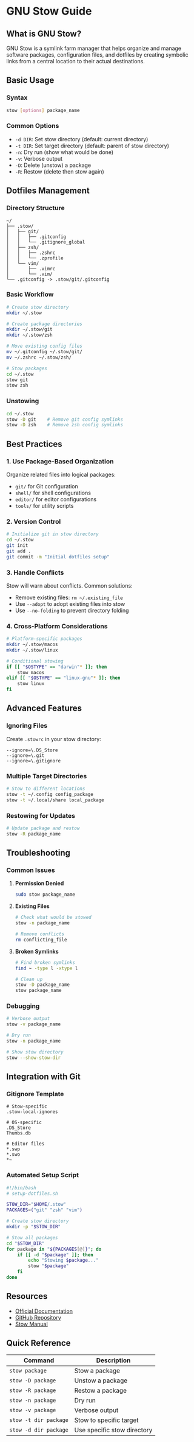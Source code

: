 # GNU Stow Guide

## What is GNU Stow?

GNU Stow is a symlink farm manager that helps organize and manage software packages, configuration files, and dotfiles by creating symbolic links from a central location to their actual destinations.

## Basic Usage

### Syntax
```bash
stow [options] package_name
```

### Common Options
- `-d DIR`: Set stow directory (default: current directory)
- `-t DIR`: Set target directory (default: parent of stow directory)
- `-n`: Dry run (show what would be done)
- `-v`: Verbose output
- `-D`: Delete (unstow) a package
- `-R`: Restow (delete then stow again)

## Dotfiles Management

### Directory Structure
```
~/
├── .stow/
│   ├── git/
│   │   ├── .gitconfig
│   │   └── .gitignore_global
│   ├── zsh/
│   │   ├── .zshrc
│   │   └── .zprofile
│   └── vim/
│       ├── .vimrc
│       └── .vim/
└── .gitconfig -> .stow/git/.gitconfig
```

### Basic Workflow
```bash
# Create stow directory
mkdir ~/.stow

# Create package directories
mkdir ~/.stow/git
mkdir ~/.stow/zsh

# Move existing config files
mv ~/.gitconfig ~/.stow/git/
mv ~/.zshrc ~/.stow/zsh/

# Stow packages
cd ~/.stow
stow git
stow zsh
```

### Unstowing
```bash
cd ~/.stow
stow -D git    # Remove git config symlinks
stow -D zsh    # Remove zsh config symlinks
```

## Best Practices

### 1. Use Package-Based Organization
Organize related files into logical packages:
- `git/` for Git configuration
- `shell/` for shell configurations
- `editor/` for editor configurations
- `tools/` for utility scripts

### 2. Version Control
```bash
# Initialize git in stow directory
cd ~/.stow
git init
git add .
git commit -m "Initial dotfiles setup"
```

### 3. Handle Conflicts
Stow will warn about conflicts. Common solutions:
- Remove existing files: `rm ~/.existing_file`
- Use `--adopt` to adopt existing files into stow
- Use `--no-folding` to prevent directory folding

### 4. Cross-Platform Considerations
```bash
# Platform-specific packages
mkdir ~/.stow/macos
mkdir ~/.stow/linux

# Conditional stowing
if [[ "$OSTYPE" == "darwin"* ]]; then
    stow macos
elif [[ "$OSTYPE" == "linux-gnu"* ]]; then
    stow linux
fi
```

## Advanced Features

### Ignoring Files
Create `.stowrc` in your stow directory:
```
--ignore=\.DS_Store
--ignore=\.git
--ignore=\.gitignore
```

### Multiple Target Directories
```bash
# Stow to different locations
stow -t ~/.config config_package
stow -t ~/.local/share local_package
```

### Restowing for Updates
```bash
# Update package and restow
stow -R package_name
```

## Troubleshooting

### Common Issues

1. **Permission Denied**
   ```bash
   sudo stow package_name
   ```

2. **Existing Files**
   ```bash
   # Check what would be stowed
   stow -n package_name
   
   # Remove conflicts
   rm conflicting_file
   ```

3. **Broken Symlinks**
   ```bash
   # Find broken symlinks
   find ~ -type l -xtype l
   
   # Clean up
   stow -D package_name
   stow package_name
   ```

### Debugging
```bash
# Verbose output
stow -v package_name

# Dry run
stow -n package_name

# Show stow directory
stow --show-stow-dir
```

## Integration with Git

### Gitignore Template
```gitignore
# Stow-specific
.stow-local-ignores

# OS-specific
.DS_Store
Thumbs.db

# Editor files
*.swp
*.swo
*~
```

### Automated Setup Script
```bash
#!/bin/bash
# setup-dotfiles.sh

STOW_DIR="$HOME/.stow"
PACKAGES=("git" "zsh" "vim")

# Create stow directory
mkdir -p "$STOW_DIR"

# Stow all packages
cd "$STOW_DIR"
for package in "${PACKAGES[@]}"; do
    if [[ -d "$package" ]]; then
        echo "Stowing $package..."
        stow "$package"
    fi
done
```

## Resources

- [Official Documentation](https://www.gnu.org/software/stow/)
- [GitHub Repository](https://github.com/aspiers/stow)
- [Stow Manual](https://www.gnu.org/software/stow/manual/)

## Quick Reference

| Command | Description |
|---------|-------------|
| `stow package` | Stow a package |
| `stow -D package` | Unstow a package |
| `stow -R package` | Restow a package |
| `stow -n package` | Dry run |
| `stow -v package` | Verbose output |
| `stow -t dir package` | Stow to specific target |
| `stow -d dir package` | Use specific stow directory | 